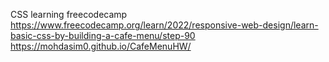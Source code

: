 CSS learning freecodecamp
https://www.freecodecamp.org/learn/2022/responsive-web-design/learn-basic-css-by-building-a-cafe-menu/step-90
https://mohdasim0.github.io/CafeMenuHW/
